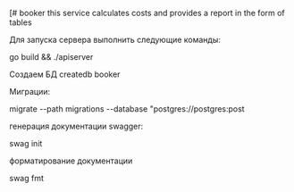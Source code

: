 [# booker
this service calculates costs and provides a report in the form of tables



Для запуска сервера выполнить следующие команды:

go build  && ./apiserver


Создаем БД
createdb booker

Миграции:

migrate --path migrations --database "postgres://postgres:post

генерация документации swagger:

swag init 

форматирование документации

swag fmt